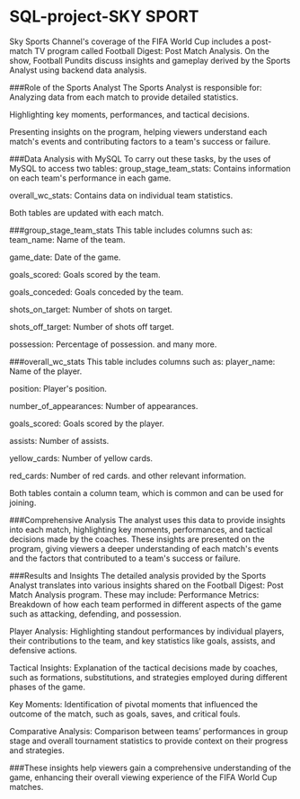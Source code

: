 # SQL-project-SKY SPORT

Sky Sports Channel's coverage of the FIFA World Cup includes a post-match TV program called Football Digest: Post Match Analysis. On the show, Football Pundits discuss insights and gameplay derived by the Sports Analyst using backend data analysis.

###Role of the Sports Analyst
The Sports Analyst is responsible for:
Analyzing data from each match to provide detailed statistics.

Highlighting key moments, performances, and tactical decisions.

Presenting insights on the program, helping viewers understand each match's events and contributing factors to a team's success or failure.


###Data Analysis with MySQL
To carry out these tasks, by the uses of MySQL to access two tables:
group_stage_team_stats: Contains information on each team's performance in each game.

overall_wc_stats: Contains data on individual team statistics.

Both tables are updated with each match.

###group_stage_team_stats
This table includes columns such as:
team_name: Name of the team.

game_date: Date of the game.

goals_scored: Goals scored by the team.

goals_conceded: Goals conceded by the team.

shots_on_target: Number of shots on target.

shots_off_target: Number of shots off target.

possession: Percentage of possession.
and many more.

###overall_wc_stats
This table includes columns such as:
player_name: Name of the player.

position: Player's position.

number_of_appearances: Number of appearances.

goals_scored: Goals scored by the player.

assists: Number of assists.

yellow_cards: Number of yellow cards.

red_cards: Number of red cards.
and other relevant information.

Both tables contain a column team, which is common and can be used for joining.

###Comprehensive Analysis
The analyst uses this data to provide insights into each match, highlighting key moments, performances, and tactical decisions made by the coaches. These insights are presented on the program, giving viewers a deeper understanding of each match's events and the factors that contributed to a team's success or failure.

###Results and Insights
The detailed analysis provided by the Sports Analyst translates into various insights shared on the Football Digest: Post Match Analysis program. These may include:
Performance Metrics: Breakdown of how each team performed in different aspects of the game such as attacking, defending, and possession.

Player Analysis: Highlighting standout performances by individual players, their contributions to the team, and key statistics like goals, assists, and defensive actions.

Tactical Insights: Explanation of the tactical decisions made by coaches, such as formations, substitutions, and strategies employed during different phases of the game.

Key Moments: Identification of pivotal moments that influenced the outcome of the match, such as goals, saves, and critical fouls.

Comparative Analysis: Comparison between teams’ performances in group stage and overall tournament statistics to provide context on their progress and strategies.

###These insights help viewers gain a comprehensive understanding of the game, enhancing their overall viewing experience of the FIFA World Cup matches.
